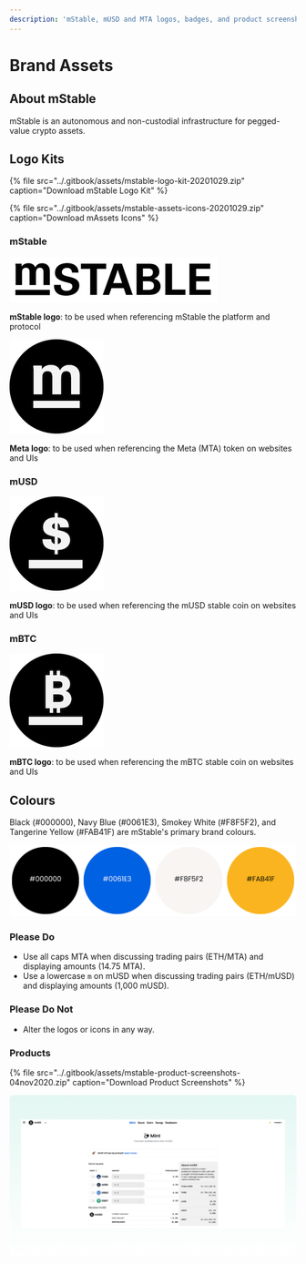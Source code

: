 ```yaml
---
description: 'mStable, mUSD and MTA logos, badges, and product screenshots.'
---
```


# Brand Assets

## About mStable

mStable is an autonomous and non-custodial infrastructure for pegged-value crypto assets.

## Logo Kits

{% file src="../.gitbook/assets/mstable-logo-kit-20201029.zip" caption="Download mStable Logo Kit" %}

{% file src="../.gitbook/assets/mstable-assets-icons-20201029.zip" caption="Download mAssets Icons" %}

### mStable

![](../.gitbook/assets/mstable_logo_long_small.png)

**mStable logo**: to be used when referencing mStable the platform and protocol

![](../.gitbook/assets/mstable_logo_circle_m_black_smaller.png)

**Meta logo**: to be used when referencing the Meta \(MTA\) token on websites and UIs

### mUSD

![](../.gitbook/assets/mstable_logo_circle_dollar_black_smaller.png)

**mUSD logo**: to be used when referencing the mUSD stable coin on websites and UIs

### mBTC

![](../.gitbook/assets/mstable_logo_square_btc_black.png)

**mBTC logo**: to be used when referencing the mBTC stable coin on websites and UIs

## Colours

Black \(\#000000\), Navy Blue \(\#0061E3\), Smokey White \(\#F8F5F2\), and Tangerine Yellow \(\#FAB41F\) are mStable's primary brand colours.

![](../.gitbook/assets/mstable-colours-v2.png)

### Please Do

* Use all caps MTA when discussing trading pairs \(ETH/MTA\) and displaying amounts \(14.75 MTA\).
* Use a lowercase `m` on mUSD when discussing trading pairs \(ETH/mUSD\) and displaying amounts \(1,000 mUSD\).

### Please Do Not

* Alter the logos or icons in any way.

### Products

{% file src="../.gitbook/assets/mstable-product-screenshots-04nov2020.zip" caption="Download Product Screenshots" %}

![mStable App](../.gitbook/assets/mstable-screenshots-2.png)

